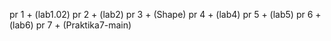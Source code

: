 pr 1 + (lab1.02)
pr 2 + (lab2)
pr 3 + (Shape)
pr 4 + (lab4)
pr 5 + (lab5)
pr 6 + (lab6)
pr 7 + (Praktika7-main)
